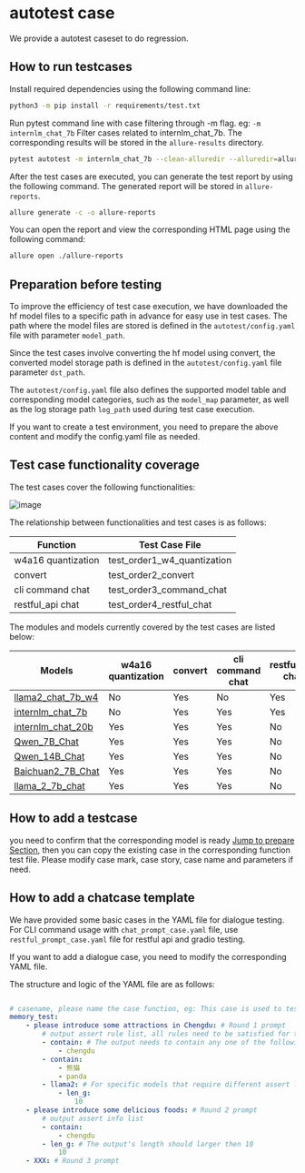 # autotest case

We provide a autotest caseset to do regression.

## How to run testcases

Install required dependencies using the following command line:

```bash
python3 -m pip install -r requirements/test.txt
```

Run pytest command line with case filtering through -m flag. eg: `-m internlm_chat_7b` Filter cases related to internlm_chat_7b. The corresponding results will be stored in the `allure-results` directory.

```bash
pytest autotest -m internlm_chat_7b --clean-alluredir --alluredir=allure-results
```

After the test cases are executed, you can generate the test report by using the following command. The generated report will be stored in `allure-reports`.

```bash
allure generate -c -o allure-reports
```

You can open the report and view the corresponding HTML page using the following command:

```bash
allure open ./allure-reports
```

## Preparation before testing

To improve the efficiency of test case execution, we have downloaded the hf model files to a specific path in advance for easy use in test cases. The path where the model files are stored is defined in the `autotest/config.yaml` file with parameter `model_path`.

Since the test cases involve converting the hf model using convert, the converted model storage path is defined in the `autotest/config.yaml` file parameter `dst_path`.

The `autotest/config.yaml` file also defines the supported model table and corresponding model categories, such as the `model_map` parameter, as well as the log storage path `log_path` used during test case execution.

If you want to create a test environment, you need to prepare the above content and modify the config.yaml file as needed.

## Test case functionality coverage

The test cases cover the following functionalities:

![image](https://github.com/InternLM/lmdeploy/assets/145004780/15a5e50f-4776-4440-8be1-330fca50620e)

The relationship between functionalities and test cases is as follows:

| Function           | Test Case File              |
| ------------------ | --------------------------- |
| w4a16 quantization | test_order1_w4_quantization |
| convert            | test_order2_convert         |
| cli command chat   | test_order3_command_chat    |
| restful_api chat   | test_order4_restful_chat    |

The modules and models currently covered by the test cases are listed below:

| Models                                                                     | w4a16 quantization | convert | cli command chat | restful_api chat |
| -------------------------------------------------------------------------- | ------------------ | ------- | ---------------- | ---------------- |
| [llama2_chat_7b_w4](https://huggingface.co/lmdeploy/llama2-chat-7b-w4)     | No                 | Yes     | No               | Yes              |
| [internlm_chat_7b](https://huggingface.co/internlm/internlm-chat-7b)       | No                 | Yes     | Yes              | Yes              |
| [internlm_chat_20b](https://huggingface.co/internlm/internlm-chat-20b)     | Yes                | Yes     | Yes              | No               |
| [Qwen_7B_Chat](https://huggingface.co/Qwen/Qwen-7B-Chat)                   | Yes                | Yes     | Yes              | No               |
| [Qwen_14B_Chat](https://huggingface.co/Qwen/Qwen-14B-Chat)                 | Yes                | Yes     | Yes              | No               |
| [Baichuan2_7B_Chat](https://huggingface.co/baichuan-inc/Baichuan2-7B-Chat) | Yes                | Yes     | Yes              | No               |
| [llama_2_7b_chat](https://huggingface.co/meta-llama/Llama-2-7b-chat)       | Yes                | Yes     | Yes              | No               |

## How to add a testcase

you need to confirm that the corresponding model is ready <a href="##Preparation before testing">Jump to prepare Section</a>, then you can copy the existing case in the corresponding function test file. Please modify case mark, case story, case name and parameters if need.

## How to add a chatcase template

We have provided some basic cases in the YAML file for dialogue testing.
For CLI command usage with `chat_prompt_case.yaml` file, use `restful_prompt_case.yaml` file for restful api and gradio testing.

If you want to add a dialogue case, you need to modify the corresponding YAML file.

The structure and logic of the YAML file are as follows:

```yaml

# casename, please name the case function, eg: This case is used to test whether there is memory ability for previous round information during multi-round dialogue.
memory_test:
    - please introduce some attractions in Chengdu: # Round 1 prompt
        # output assert rule list, all rules need to be satisfied for the case to pass.
        - contain: # The output needs to contain any one of the following items
            - chengdu
        - contain:
            - 熊猫
            - panda
        - llama2: # For specific models that require different assert logic, the key is the model type and the value is a list of assert rules. This is a example for llama2 model. In this case, other assert rules will become invalid.
            - len_g:
                10
    - please introduce some delicious foods: # Round 2 prompt
        # output assert info list
        - contain:
            - chengdu
        - len_g: # The output's length should larger then 10
            10
    - XXX: # Round 3 prompt

```
